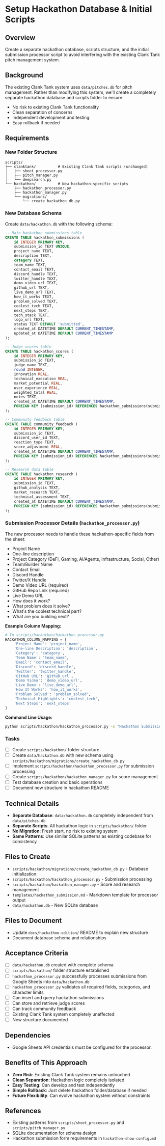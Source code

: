 # Setup Hackathon Database & Initial Scripts

## Overview
Create a separate hackathon database, scripts structure, and the initial submission processor script to avoid interfering with the existing Clank Tank pitch management system.

## Background
The existing Clank Tank system uses `data/pitches.db` for pitch management. Rather than modifying this system, we'll create a completely separate hackathon database and scripts folder to ensure:
- No risk to existing Clank Tank functionality
- Clean separation of concerns
- Independent development and testing
- Easy rollback if needed

## Requirements

### New Folder Structure
```
scripts/
├── clanktank/          # Existing Clank Tank scripts (unchanged)
│   ├── sheet_processor.py
│   ├── pitch_manager.py
│   └── deepsearch.py
└── hackathon/          # New hackathon-specific scripts
    ├── hackathon_processor.py
    ├── hackathon_manager.py
    └── migrations/
        └── create_hackathon_db.py
```

### New Database Schema
Create `data/hackathon.db` with the following schema:

```sql
-- Main hackathon submissions table
CREATE TABLE hackathon_submissions (
    id INTEGER PRIMARY KEY,
    submission_id TEXT UNIQUE,
    project_name TEXT,
    description TEXT,
    category TEXT,
    team_name TEXT,
    contact_email TEXT,
    discord_handle TEXT,
    twitter_handle TEXT,
    demo_video_url TEXT,
    github_url TEXT,
    live_demo_url TEXT,
    how_it_works TEXT,
    problem_solved TEXT,
    coolest_tech TEXT,
    next_steps TEXT,
    tech_stack TEXT,
    logo_url TEXT,
    status TEXT DEFAULT 'submitted',
    created_at DATETIME DEFAULT CURRENT_TIMESTAMP,
    updated_at DATETIME DEFAULT CURRENT_TIMESTAMP
);

-- Judge scores table
CREATE TABLE hackathon_scores (
    id INTEGER PRIMARY KEY,
    submission_id TEXT,
    judge_name TEXT,
    round INTEGER,
    innovation REAL,
    technical_execution REAL,
    market_potential REAL,
    user_experience REAL,
    weighted_total REAL,
    notes TEXT,
    created_at DATETIME DEFAULT CURRENT_TIMESTAMP,
    FOREIGN KEY (submission_id) REFERENCES hackathon_submissions(submission_id)
);

-- Community feedback table
CREATE TABLE community_feedback (
    id INTEGER PRIMARY KEY,
    submission_id TEXT,
    discord_user_id TEXT,
    reaction_type TEXT,
    score_adjustment REAL,
    created_at DATETIME DEFAULT CURRENT_TIMESTAMP,
    FOREIGN KEY (submission_id) REFERENCES hackathon_submissions(submission_id)
);

-- Research data table
CREATE TABLE hackathon_research (
    id INTEGER PRIMARY KEY,
    submission_id TEXT,
    github_analysis TEXT,
    market_research TEXT,
    technical_assessment TEXT,
    created_at DATETIME DEFAULT CURRENT_TIMESTAMP,
    FOREIGN KEY (submission_id) REFERENCES hackathon_submissions(submission_id)
);
```

### Submission Processor Details (`hackathon_processor.py`)
The new processor needs to handle these hackathon-specific fields from the sheet:
- Project Name
- One-line description
- Project Category (DeFi, Gaming, AI/Agents, Infrastructure, Social, Other)
- Team/Builder Name
- Contact Email
- Discord Handle
- Twitter/X Handle
- Demo Video URL (required)
- GitHub Repo Link (required)
- Live Demo URL
- How does it work?
- What problem does it solve?
- What's the coolest technical part?
- What are you building next?

**Example Column Mapping:**
```python
# In scripts/hackathon/hackathon_processor.py
HACKATHON_COLUMN_MAPPING = {
    'Project Name': 'project_name',
    'One-line Description': 'description',
    'Category': 'category',
    'Team Name': 'team_name',
    'Email': 'contact_email',
    'Discord': 'discord_handle',
    'Twitter': 'twitter_handle',
    'GitHub URL': 'github_url',
    'Demo Video': 'demo_video_url',
    'Live Demo': 'live_demo_url',
    'How It Works': 'how_it_works',
    'Problem Solved': 'problem_solved',
    'Technical Highlights': 'coolest_tech',
    'Next Steps': 'next_steps'
}
```

**Command Line Usage:**
```bash
python scripts/hackathon/hackathon_processor.py -s "Hackathon Submissions" -o ./data/hackathon -j --db-file data/hackathon.db
```

### Tasks
- [ ] Create `scripts/hackathon/` folder structure
- [ ] Create `data/hackathon.db` with new schema using `scripts/hackathon/migrations/create_hackathon_db.py`
- [ ] Implement `scripts/hackathon/hackathon_processor.py` for submission processing
- [ ] Create `scripts/hackathon/hackathon_manager.py` for score management
- [ ] Test database creation and basic operations
- [ ] Document new structure in hackathon README

## Technical Details
- **Separate Database**: `data/hackathon.db` completely independent from `data/pitches.db`
- **Separate Scripts**: All hackathon logic in `scripts/hackathon/` folder
- **No Migration**: Fresh start, no risk to existing system
- **Same Patterns**: Use similar SQLite patterns as existing codebase for consistency

## Files to Create
- `scripts/hackathon/migrations/create_hackathon_db.py` - Database initialization
- `scripts/hackathon/hackathon_processor.py` - Submission processing
- `scripts/hackathon/hackathon_manager.py` - Score and research management
- `templates/hackathon_submission.md` - Markdown template for processor output
- `data/hackathon.db` - New SQLite database

## Files to Document
- Update `docs/hackathon-edition/` README to explain new structure
- Document database schema and relationships

## Acceptance Criteria
- [ ] `data/hackathon.db` created with complete schema
- [ ] `scripts/hackathon/` folder structure established
- [ ] `hackathon_processor.py` successfully processes submissions from Google Sheets into `data/hackathon.db`
- [ ] `hackathon_processor.py` validates all required fields, categories, and character limits
- [ ] Can insert and query hackathon submissions
- [ ] Can store and retrieve judge scores
- [ ] Can track community feedback
- [ ] Existing Clank Tank system completely unaffected
- [ ] New structure documented

## Dependencies
- Google Sheets API credentials must be configured for the processor.

## Benefits of This Approach
- **Zero Risk**: Existing Clank Tank system remains untouched
- **Clean Separation**: Hackathon logic completely isolated
- **Easy Testing**: Can develop and test independently
- **Simple Rollback**: Just delete hackathon folder/database if needed
- **Future Flexibility**: Can evolve hackathon system without constraints

## References
- Existing patterns from `scripts/sheet_processor.py` and `scripts/pitch_manager.py`
- SQLite documentation for schema design
- Hackathon submission form requirements in `hackathon-show-config.md`